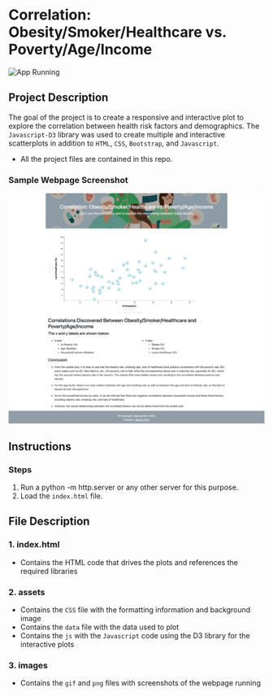 # Correlation: Obesity/Smoker/Healthcare vs. Poverty/Age/Income

![App Running](images/sample.gif "Webpage Running")


## Project Description

The goal of the project is to create a responsive and interactive plot to explore the correlation between health risk factors and demographics. The `Javascript-D3` library was used to create multiple and interactive scatterplots in addition to `HTML`, `CSS`, `Bootstrap`, and `Javascript`.

* All the project files are contained in this repo.


### Sample Webpage Screenshot


![Screenshot](images/sample.png "Screenshot")


## Instructions

### Steps

1. Run a python -m http.server or any other server for this purpose.
2. Load the `index.html` file.


## File Description

### 1. index.html

* Contains the HTML code that drives the plots and references the required libraries

### 2. assets

* Contains the `CSS` file with the formatting information and background image
* Contains the `data` file with the data used to plot
* Contains the `js` with the `Javascript` code using the D3 library for the interactive plots

### 3. images

* Contains the `gif` and `png` files with screenshots of the webpage running